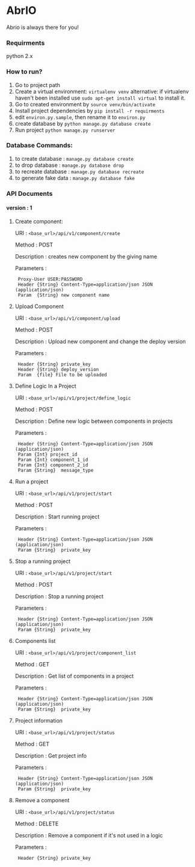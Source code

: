 # AbrIO
Abrio is always there for you!

### Requirments
python 2.x

### How to run?
1. Go to project path
2. Create a virtual environment: `virtualenv venv`
alternative: if virtualenv haven't been installed use `sudo apt-get install virtual` to install it.
3. Go to created environment by `source venv/bin/activate`
4. Install project dependencies by `pip install -r requirments`
5. edit `environ.py.sample`, then rename it to `environ.py`
6. create database by `python manage.py database create`
7. Run project `python manage.py runserver`

### Database Commands:
1. to create database : `manage.py database create`
2. to drop database : `manage.py database drop`
3. to recreate database : `manage.py database recreate`
3. to generate fake data  : `manage.py database fake`

### API Documents
####  version : 1
1. Create component:

    URI : `<base_url>/api/v1/component/create`
    
    Method : POST
    
    Description : creates new component by the giving name
    
    Parameters :

        Proxy-User USER:PASSWORD
	    Header {String} Content-Type=application/json JSON (application/json)
	    Param  {String} new component name

2. Upload Component

    URI : `<base_url>/api/v1/component/upload`

    Method : POST

    Description : Upload new component and change the deploy version

    Parameters :
    
	    Header {String}	private_key
	    Header {String}	deploy_version
	    Param  {file} File to be uploaded

3. Define Logic In a Project

    URI : `<base_url>/api/v1/project/define_logic`

    Method : POST

    Description : Define new logic between components in projects

    Parameters :
    
	    Header {String} Content-Type=application/json JSON (application/json)
		Param {Int}	project_id
	    Param {Int}	component_1_id
	    Param {Int}	component_2_id
		Param {String}	message_type

4. Run a project

    URI : `<base_url>/api/v1/project/start`

    Method : POST

    Description : Start running  project

    Parameters :
    
	    Header {String} Content-Type=application/json JSON (application/json)
		Param {String}	private_key

5. Stop a running project

    URI : `<base_url>/api/v1/project/start`

    Method : POST

    Description : Stop a running  project

    Parameters :
    
	    Header {String} Content-Type=application/json JSON (application/json)
		Param {String}	private_key
		
6. Components list

    URI : `<base_url>/api/v1/project/component_list`

    Method : GET

    Description : Get list of components in a project

    Parameters :
    
	    Header {String} Content-Type=application/json JSON (application/json)
	    Param {String}	private_key

7. Project information

    URI : `<base_url>/api/v1/project/status`

    Method : GET

    Description : Get project info

    Parameters :
        
        Header {String} Content-Type=application/json JSON (application/json)
	    Param {String}	private_key

8. Remove a component

    URI : `<base_url>/api/v1/project/status`

    Method : DELETE

    Description : Remove a component if it's not used in a logic

    Parameters :
        
        Header {String}	private_key